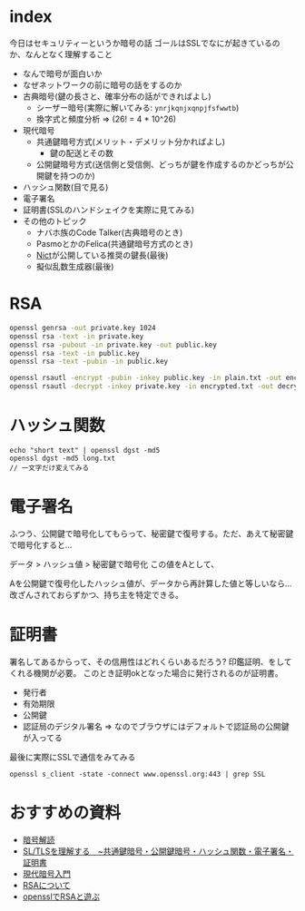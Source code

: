 # index

今日はセキュリティーというか暗号の話
ゴールはSSLでなにが起きているのか、なんとなく理解すること

- なんで暗号が面白いか
- なぜネットワークの前に暗号の話をするのか
- 古典暗号(鍵の長さと、確率分布の話ができればよし)
  - シーザー暗号(実際に解いてみる: `ynrjkqnjxqnpjfsfwwtb`)
  - 換字式と頻度分析 => (26! = 4 * 10^26)
- 現代暗号
  - 共通鍵暗号方式(メリット・デメリット分かればよし)
    - 鍵の配送とその数
  - 公開鍵暗号方式(送信側と受信側、どっちが鍵を作成するのかどっちが公開鍵を持つのか)
- ハッシュ関数(目で見る)
- 電子署名
- 証明書(SSLのハンドシェイクを実際に見てみる)
- その他のトピック
  - ナバホ族のCode Talker(古典暗号のとき)
  - PasmoとかのFelica(共通鍵暗号方式のとき)
  - [Nict](https://www.nict.go.jp/publication/NICT-News/1303/01.html)が公開している推奨の鍵長(最後)
  - 擬似乱数生成器(最後)


# RSA

``` sh
openssl genrsa -out private.key 1024
openssl rsa -text -in private.key
openssl rsa -pubout -in private.key -out public.key
openssl rsa -text -in public.key
openssl rsa -text -pubin -in public.key

openssl rsautl -encrypt -pubin -inkey public.key -in plain.txt -out encrypted.txt
openssl rsautl -decrypt -inkey private.key -in encrypted.txt -out decrypted.txt
```

# ハッシュ関数

```
echo "short text" | openssl dgst -md5
openssl dgst -md5 long.txt
// 一文字だけ変えてみる
```

# 電子署名

ふつう、公開鍵で暗号化してもらって、秘密鍵で復号する。ただ、あえて秘密鍵で暗号化すると...

データ > ハッシュ値 > 秘密鍵で暗号化
この値をAとして、

Aを公開鍵で復号化したハッシュ値が、データから再計算した値と等しいなら...
改ざんされておらずかつ、持ち主を特定できる。

# 証明書

署名してあるからって、その信用性はどれくらいあるだろう?
印鑑証明、をしてくれる機関が必要。
このとき証明okとなった場合に発行されるのが証明書。

- 発行者
- 有効期限
- 公開鍵
- 認証局のデジタル署名 => なのでブラウザにはデフォルトで認証局の公開鍵が入ってる

最後に実際にSSLで通信をみてみる

```
openssl s_client -state -connect www.openssl.org:443 | grep SSL
```

# おすすめの資料

- [暗号解読](https://www.amazon.co.jp/%E6%9A%97%E5%8F%B7%E8%A7%A3%E8%AA%AD%E3%80%88%E4%B8%8A%E3%80%89-%E6%96%B0%E6%BD%AE%E6%96%87%E5%BA%AB-%E3%82%B5%E3%82%A4%E3%83%A2%E3%83%B3-%E3%82%B7%E3%83%B3/dp/410215972X)
- [SL/TLSを理解する　~共通鍵暗号・公開鍵暗号・ハッシュ関数・電子署名・証明書](https://www.amazon.co.jp/SSL-TLS%E3%82%92%E7%90%86%E8%A7%A3%E3%81%99%E3%82%8B-%E5%85%B1%E9%80%9A%E9%8D%B5%E6%9A%97%E5%8F%B7%E3%83%BB%E5%85%AC%E9%96%8B%E9%8D%B5%E6%9A%97%E5%8F%B7%E3%83%BB%E3%83%8F%E3%83%83%E3%82%B7%E3%83%A5%E9%96%A2%E6%95%B0%E3%83%BB%E9%9B%BB%E5%AD%90%E7%BD%B2%E5%90%8D%E3%83%BB%E8%A8%BC%E6%98%8E%E6%9B%B8-%E6%AD%A6%E5%86%85-%E5%A5%88%E3%80%85%E7%BE%8E-ebook/dp/B06XJ88H1G/ref=sr_1_2?s=digital-text&ie=UTF8&qid=1548509226&sr=1-2&keywords=SSL+TLS)
- [現代暗号入門](https://www.amazon.co.jp/%E7%8F%BE%E4%BB%A3%E6%9A%97%E5%8F%B7%E5%85%A5%E9%96%80-%E3%81%84%E3%81%8B%E3%81%AB%E3%81%97%E3%81%A6%E7%A7%98%E5%AF%86%E3%81%AF%E5%AE%88%E3%82%89%E3%82%8C%E3%82%8B%E3%81%AE%E3%81%8B-%E3%83%96%E3%83%AB%E3%83%BC%E3%83%90%E3%83%83%E3%82%AF%E3%82%B9-%E7%A5%9E%E6%B0%B8%E6%AD%A3%E5%8D%9A-ebook/dp/B076GW4ZGY/ref=sr_1_1?s=digital-text&ie=UTF8&qid=1548509409&sr=1-1&keywords=%E7%8F%BE%E4%BB%A3%E6%9A%97%E5%8F%B7%E5%85%A5%E9%96%80)
- [RSAについて](http://www.maitou.gr.jp/rsa/)
- [opensslでRSAと遊ぶ](https://ozuma.hatenablog.jp/entry/20130510/1368114329)
